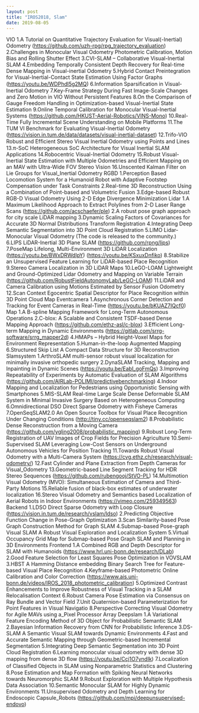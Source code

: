 ```yaml
---
layout: post
title: "IROS2018, Slam"
date: 2019-08-05
---
```

VIO
1.A Tutorial on Quantitative Trajectory Evaluation for Visual(-Inertial) Odometry
(https://github.com/uzh-rpg/rpg_trajectory_evaluation)
2.Challenges in Monocular Visual Odometry Photometric Calibration, Motion Bias and Rolling Shutter Effect
3.CVI-SLAM – Collaborative Visual-Inertial SLAM
4.Embedding Temporally Consistent Depth Recovery for Real-time Dense Mapping in Visual-inertial Odometry
5.Hybrid Contact Preintegration for Visual-Inertial-Contact State Estimation Using Factor Graphs
(https://youtu.be/WDPhdl5g2MQ)
6.Information Sparsiﬁcation in Visual-Inertial Odometry
7.Key-Frame Strategy During Fast Image-Scale Changes and Zero Motion in VIO Without Persistent Features
8.On the Comparison of Gauge Freedom Handling in Optimization-based Visual-Inertial State Estimation
9.Online Temporal Calibration for Monocular Visual-Inertial Systems
(https://github.com/HKUST-Aerial-Robotics/VINS-Mono)
10.Real-Time Fully Incremental Scene Understanding on Mobile Platforms
11.The TUM VI Benchmark for Evaluating Visual-Inertial Odometry
(https://vision.in.tum.de/data/datasets/visual-inertial-dataset)
12.Trifo-VIO Robust and Efﬁcient Stereo Visual Inertial Odometry using Points and Lines
13.π-SoC Heterogeneous SoC Architecture for Visual Inertial SLAM Applications
14.Robocentric Visual-Inertial Odometry
15.Robust Visual-Inertial State Estimation with Multiple Odometries and Efficient Mapping on an MAV with Ultra-Wide FOV Stereo Vision
16.Unscented Kalman Filter on Lie Groups for Visual_Inertial Odometry
RGBD
1.Perception Based Locomotion System for a Humanoid Robot with Adaptive Footstep Compensation under Task Constraints
2.Real-time 3D Reconstruction Using a Combination of Point-based and Volumetric Fusion
3.Edge-based Robust RGB-D Visual Odometry Using 2-D Edge Divergence Minimization
Lidar
1.A Maximum Likelihood Approach to Extract Polylines from 2-D Laser Range Scans
(https://github.com/acschaefer/ple)
2.A robust pose graph approach for city scale LiDAR mapping
3.Dynamic Scaling Factors of Covariances for Accurate 3D Normal Distributions Transform Registration
4.Integrating Deep Semantic Segmentation into 3D Point Cloud Registration
5.LIMO Lidar-Monocular Visual Odometry 
(The code is released to the community.)
6.LIPS LiDAR-Inertial 3D Plane SLAM 
(https://github.com/rpng/lips)
7.PoseMap Lifelong, Multi-Environment 3D LiDAR Localization
(https://youtu.be/BWxDRWdIpY)
(https://youtu.be/KSxuxDnfiko)
8.Stabilize an Unsupervised Feature Learning for LiDAR-based Place Recognition
9.Stereo Camera Localization in 3D LiDAR Maps
10.LeGO-LOAM  Lightweight and Ground-Optimized Lidar Odometry and Mapping on Variable Terrain
(https://github.com/RobustFieldAutonomyLab/LeGO-LOAM)
11.LiDAR and Camera Calibration using Motions Estimated by Sensor Fusion Odometry
12.Scan Context Egocentric Spatial Descriptor for Place Recognition within 3D Point Cloud Map
Eventcamera
1.Asynchronous Corner Detection and Tracking for Event Cameras in Real-Time
(https://youtu.be/bKUAZ7IQcf0)
Map
1.A B-spline Mapping Framework for Long-Term Autonomous Operations
2.C-blox: A Scalable and Consistent TSDF-based Dense Mapping Approach
(https://github.com/ethz-asl/c-blox)
3.Efficient Long-term Mapping in Dynamic Environments
(https://gitlab.com/srrg-software/srrg_mapper2d)
4.HMAPs – Hybrid Height-Voxel Maps for Environment Representation
5.Human-in-the-loop Augmented Mapping
6.Structured Skip List A Compact Data Structure for 3D Reconstruction
Slamsystem
1.ArthroSLAM multi-sensor robust visual localization for minimally invasive orthopedic surgery
2.DynaSLAM Tracking, Mapping and Inpainting in Dynamic Scenes
(https://youtu.be/EabI_goFmQs)
3.Improving Repeatability of Experiments by Automatic Evaluation of SLAM Algorithms
(https://github.com/AIRLab-POLIMI/predictivebenchmarking)
4.Indoor Mapping and Localization for Pedestrians using Opportunistic Sensing with Smartphones
5.MIS-SLAM Real-time Large Scale Dense Deformable SLAM System in Minimal Invasive Surgery Based on Heterogeneous Computing
6.Omnidirectional DSO Direct Sparse Odometry with Fisheye Cameras
7.OpenSeqSLAM2.0 An Open Source Toolbox for Visual Place Recognition Under Changing Conditions
(http://tiny.cc/openseqslam2)
8.Probabilistic Dense Reconstruction from a Moving Camera
(https://github.com/ygling2008/probabilistic_mapping)
9.Robust Long-Term Registration of UAV Images of Crop Fields for Precision Agriculture
10.Semi-Supervised SLAM Leveraging Low-Cost Sensors on Underground Autonomous Vehicles for Position Tracking
11.Towards Robust Visual Odometry with a Multi-Camera System
(https://cvg.ethz.ch/research/visual-odometry/)
12.Fast Cylinder and Plane Extraction from Depth Cameras for Visual_Odometry
13.Geometric-based Line Segment Tracking for HDR Stereo Sequences
(https://github.com/rubengooj/StVO-PL)
14.Multimotion Visual Odometry (MVO): Simultaneous Estimation of Camera and Third-Party Motions
15.Reliable fusion of black-box estimates of underwater localization
16.Stereo Visual Odometry and Semantics based Localization of Aerial Robots in Indoor Environments
(https://vimeo.com/259349563)
Backend
1.LDSO Direct Sparse Odometry with Loop Closure
(https://vision.in.tum.de/research/vslam/ldso)
2.Predicting Objective Function Change in Pose-Graph Optimization
3.Scan Similarity-based Pose Graph Construction Method for Graph SLAM
4.Submap-based Pose-graph Visual SLAM A Robust Visual Exploration and Localization System
5.Virtual Occupancy Grid Map for Submap-based Pose Graph SLAM and Planning in 3D Environments
Frontend
1.A Combined RGB and Depth Descriptor for SLAM with Humanoids
(https://www.hrl.uni-bonn.de/research/DLab)
2.Good Feature Selection for Least Squares Pose Optimization in VOVSLAM
3.HBST A Hamming Distance embedding Binary Search Tree for Feature-based Visual Place Recognition
4.Keyframe-based Photometric Online Calibration and Color Correction
(https://www.ais.uni-bonn.de/videos/IROS_2018_photometric_calibration)
5.Optimized Contrast Enhancements to Improve Robustness of Visual Tracking in a SLAM Relocalisation Context
6.Robust Camera Pose Estimation via Consensus on Ray Bundle and Vector Field
7.Unit Quaternion-based Parameterization for Point Features in Visual Navigatio
8.Perspective Correcting Visual Odometry for Agile MAVs using a_Pixel Processor Array
Deepslam
1.A Variational Feature Encoding Method of 3D Object for Probabilistic Semantic SLAM
2.Bayesian Information Recovery from CNN for Probabilistic Inference
3.DS-SLAM A Semantic Visual SLAM towards Dynamic Environments
4.Fast and Accurate Semantic Mapping through Geometric-based Incremental Segmentation
5.Integrating Deep Semantic Segmentation into 3D Point Cloud Registration
6.Learning monocular visual odometry with dense 3D mapping from dense 3D ﬂow
(https://youtu.be/Ccj1O7yndIk)
7.Localization of Classiﬁed Objects in SLAM using Nonparametric Statistics and Clustering
8.Pose Estimation and Map Formation with Spiking Neural Networks towards Neuromorphic SLAM
9.Robust Exploration with Multiple Hypothesis Data Association
10.Semantic Monocular SLAM for Highly Dynamic Environments
11.Unsupervised Odometry and Depth Learning for Endoscopic Capsule_Robots
(https://github.com/mpi/deepunsupervised-endovo)

